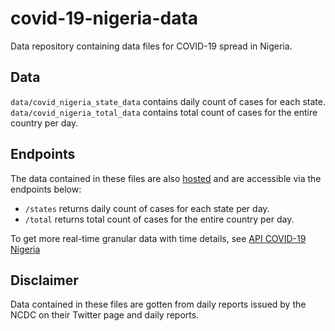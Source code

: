 # covid-19-nigeria-data
Data repository containing data files for COVID-19 spread in Nigeria.


## Data
`data/covid_nigeria_state_data` contains daily count of cases for each state.
`data/covid_nigeria_total_data` contains total count of cases for the entire country per day.


## Endpoints
The data contained in these files are also [hosted](https://covid-19-nigeria-data.herokuapp.com) and are accessible via the endpoints below:
- `/states` returns daily count of cases for each state per day.
- `/total` returns total count of cases for the entire country per day.


To get more real-time granular data with time details, see [API COVID-19 Nigeria](https://api-covid-19-nigeria.herokuapp.com)


## Disclaimer
Data contained in these files are gotten from daily reports issued by the NCDC on their Twitter page and daily reports.

